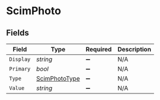 # ScimPhoto


## Fields

| Field                                                     | Type                                                      | Required                                                  | Description                                               |
| --------------------------------------------------------- | --------------------------------------------------------- | --------------------------------------------------------- | --------------------------------------------------------- |
| `Display`                                                 | *string*                                                  | :heavy_minus_sign:                                        | N/A                                                       |
| `Primary`                                                 | *bool*                                                    | :heavy_minus_sign:                                        | N/A                                                       |
| `Type`                                                    | [ScimPhotoType](../../Models/Components/ScimPhotoType.md) | :heavy_minus_sign:                                        | N/A                                                       |
| `Value`                                                   | *string*                                                  | :heavy_minus_sign:                                        | N/A                                                       |